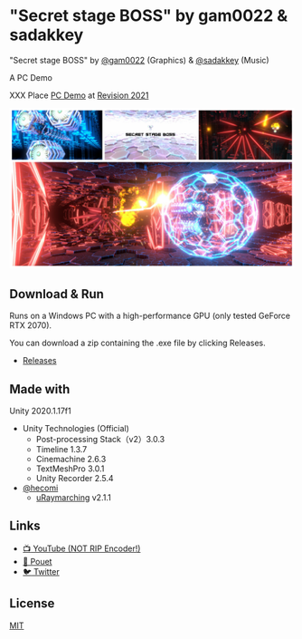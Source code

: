 # "Secret stage BOSS" by gam0022 & sadakkey

"Secret stage BOSS" by [@gam0022](https://twitter.com/gam0022) (Graphics) & [@sadakkey](https://twitter.com/sadakkey) (Music)

A PC Demo

XXX Place [PC Demo](https://2020.revision-party.net/competitions/pc-competitions) at [Revision 2021](https://2021.revision-party.net/start)

![secret_stage_boss.jpg](secret_stage_boss.jpg)

## Download & Run

Runs on a Windows PC with a high-performance GPU (only tested GeForce RTX 2070).

You can download a zip containing the .exe file by clicking Releases.

- [Releases](https://github.com/gam0022/secret-stage-boss/releases)

## Made with

Unity 2020.1.17f1

- Unity Technologies (Official)
    - Post-processing Stack（v2）3.0.3
    - Timeline 1.3.7
    - Cinemachine 2.6.3
    - TextMeshPro 3.0.1
    - Unity Recorder 2.5.4
- [@hecomi](https://twitter.com/hecomi)
    - [uRaymarching](https://github.com/hecomi/uRaymarching) v2.1.1

## Links

- [:tv: YouTube (NOT RIP Encoder!)](https://youtu.be/srO7IxNckZ8)
- [:speech_balloon: Pouet](https://www.pouet.net/prod.php?which=88635)
- [:bird: Twitter](https://twitter.com/gam0022/status/1378967812463501313)

## License

[MIT](LICENSE)